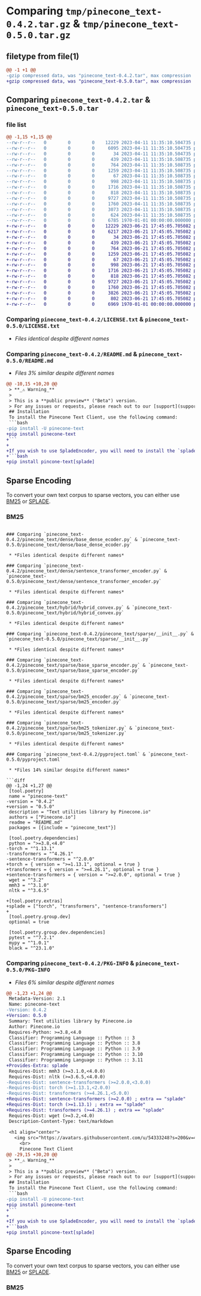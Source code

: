 # Comparing `tmp/pinecone_text-0.4.2.tar.gz` & `tmp/pinecone_text-0.5.0.tar.gz`

## filetype from file(1)

```diff
@@ -1 +1 @@
-gzip compressed data, was "pinecone_text-0.4.2.tar", max compression
+gzip compressed data, was "pinecone_text-0.5.0.tar", max compression
```

## Comparing `pinecone_text-0.4.2.tar` & `pinecone_text-0.5.0.tar`

### file list

```diff
@@ -1,15 +1,15 @@
--rw-r--r--   0        0        0    12229 2023-04-11 11:35:10.504735 pinecone_text-0.4.2/LICENSE.txt
--rw-r--r--   0        0        0     6095 2023-04-11 11:35:10.504735 pinecone_text-0.4.2/README.md
--rw-r--r--   0        0        0       34 2023-04-11 11:35:10.504735 pinecone_text-0.4.2/pinecone_text/__init__.py
--rw-r--r--   0        0        0      439 2023-04-11 11:35:10.508735 pinecone_text-0.4.2/pinecone_text/dense/__init__.py
--rw-r--r--   0        0        0      764 2023-04-11 11:35:10.508735 pinecone_text-0.4.2/pinecone_text/dense/base_dense_ecoder.py
--rw-r--r--   0        0        0     1259 2023-04-11 11:35:10.508735 pinecone_text-0.4.2/pinecone_text/dense/sentence_transformer_encoder.py
--rw-r--r--   0        0        0       67 2023-04-11 11:35:10.508735 pinecone_text-0.4.2/pinecone_text/hybrid/__init__.py
--rw-r--r--   0        0        0      998 2023-04-11 11:35:10.508735 pinecone_text-0.4.2/pinecone_text/hybrid/hybrid_convex.py
--rw-r--r--   0        0        0     1716 2023-04-11 11:35:10.508735 pinecone_text-0.4.2/pinecone_text/sparse/__init__.py
--rw-r--r--   0        0        0      818 2023-04-11 11:35:10.508735 pinecone_text-0.4.2/pinecone_text/sparse/base_sparse_encoder.py
--rw-r--r--   0        0        0     9727 2023-04-11 11:35:10.508735 pinecone_text-0.4.2/pinecone_text/sparse/bm25_encoder.py
--rw-r--r--   0        0        0     1760 2023-04-11 11:35:10.508735 pinecone_text-0.4.2/pinecone_text/sparse/bm25_tokenizer.py
--rw-r--r--   0        0        0     3073 2023-04-11 11:35:10.508735 pinecone_text-0.4.2/pinecone_text/sparse/splade_encoder.py
--rw-r--r--   0        0        0      624 2023-04-11 11:35:10.508735 pinecone_text-0.4.2/pyproject.toml
--rw-r--r--   0        0        0     6785 1970-01-01 00:00:00.000000 pinecone_text-0.4.2/PKG-INFO
+-rw-r--r--   0        0        0    12229 2023-06-21 17:45:05.705082 pinecone_text-0.5.0/LICENSE.txt
+-rw-r--r--   0        0        0     6217 2023-06-21 17:45:05.705082 pinecone_text-0.5.0/README.md
+-rw-r--r--   0        0        0       34 2023-06-21 17:45:05.705082 pinecone_text-0.5.0/pinecone_text/__init__.py
+-rw-r--r--   0        0        0      439 2023-06-21 17:45:05.705082 pinecone_text-0.5.0/pinecone_text/dense/__init__.py
+-rw-r--r--   0        0        0      764 2023-06-21 17:45:05.705082 pinecone_text-0.5.0/pinecone_text/dense/base_dense_ecoder.py
+-rw-r--r--   0        0        0     1259 2023-06-21 17:45:05.705082 pinecone_text-0.5.0/pinecone_text/dense/sentence_transformer_encoder.py
+-rw-r--r--   0        0        0       67 2023-06-21 17:45:05.705082 pinecone_text-0.5.0/pinecone_text/hybrid/__init__.py
+-rw-r--r--   0        0        0      998 2023-06-21 17:45:05.705082 pinecone_text-0.5.0/pinecone_text/hybrid/hybrid_convex.py
+-rw-r--r--   0        0        0     1716 2023-06-21 17:45:05.705082 pinecone_text-0.5.0/pinecone_text/sparse/__init__.py
+-rw-r--r--   0        0        0      818 2023-06-21 17:45:05.705082 pinecone_text-0.5.0/pinecone_text/sparse/base_sparse_encoder.py
+-rw-r--r--   0        0        0     9727 2023-06-21 17:45:05.705082 pinecone_text-0.5.0/pinecone_text/sparse/bm25_encoder.py
+-rw-r--r--   0        0        0     1760 2023-06-21 17:45:05.705082 pinecone_text-0.5.0/pinecone_text/sparse/bm25_tokenizer.py
+-rw-r--r--   0        0        0     3826 2023-06-21 17:45:05.705082 pinecone_text-0.5.0/pinecone_text/sparse/splade_encoder.py
+-rw-r--r--   0        0        0      802 2023-06-21 17:45:05.705082 pinecone_text-0.5.0/pyproject.toml
+-rw-r--r--   0        0        0     6969 1970-01-01 00:00:00.000000 pinecone_text-0.5.0/PKG-INFO
```

### Comparing `pinecone_text-0.4.2/LICENSE.txt` & `pinecone_text-0.5.0/LICENSE.txt`

 * *Files identical despite different names*

### Comparing `pinecone_text-0.4.2/README.md` & `pinecone_text-0.5.0/README.md`

 * *Files 3% similar despite different names*

```diff
@@ -10,15 +10,20 @@
 > **_⚠️ Warning_**
 >
 > This is a **public preview** ("Beta") version.   
 > For any issues or requests, please reach out to our [support](support@pinecone.io) team.
 ## Installation
 To install the Pinecone Text Client, use the following command:
 ```bash
-pip install -U pinecone-text
+pip install pinecone-text
+```
+
+If you wish to use SpladeEncoder, you will need to install the `splade` extra:
+```bash
+pip install pincone-text[splade]
 ```
 
 ## Sparse Encoding
 
 To convert your own text corpus to sparse vectors, you can either use [BM25](https://www.pinecone.io/learn/semantic-search/#bm25) or [SPLADE](https://www.pinecone.io/learn/splade/).
 
 ### BM25
```

### Comparing `pinecone_text-0.4.2/pinecone_text/dense/base_dense_ecoder.py` & `pinecone_text-0.5.0/pinecone_text/dense/base_dense_ecoder.py`

 * *Files identical despite different names*

### Comparing `pinecone_text-0.4.2/pinecone_text/dense/sentence_transformer_encoder.py` & `pinecone_text-0.5.0/pinecone_text/dense/sentence_transformer_encoder.py`

 * *Files identical despite different names*

### Comparing `pinecone_text-0.4.2/pinecone_text/hybrid/hybrid_convex.py` & `pinecone_text-0.5.0/pinecone_text/hybrid/hybrid_convex.py`

 * *Files identical despite different names*

### Comparing `pinecone_text-0.4.2/pinecone_text/sparse/__init__.py` & `pinecone_text-0.5.0/pinecone_text/sparse/__init__.py`

 * *Files identical despite different names*

### Comparing `pinecone_text-0.4.2/pinecone_text/sparse/base_sparse_encoder.py` & `pinecone_text-0.5.0/pinecone_text/sparse/base_sparse_encoder.py`

 * *Files identical despite different names*

### Comparing `pinecone_text-0.4.2/pinecone_text/sparse/bm25_encoder.py` & `pinecone_text-0.5.0/pinecone_text/sparse/bm25_encoder.py`

 * *Files identical despite different names*

### Comparing `pinecone_text-0.4.2/pinecone_text/sparse/bm25_tokenizer.py` & `pinecone_text-0.5.0/pinecone_text/sparse/bm25_tokenizer.py`

 * *Files identical despite different names*

### Comparing `pinecone_text-0.4.2/pyproject.toml` & `pinecone_text-0.5.0/pyproject.toml`

 * *Files 14% similar despite different names*

```diff
@@ -1,24 +1,27 @@
 [tool.poetry]
 name = "pinecone-text"
-version = "0.4.2"
+version = "0.5.0"
 description = "Text utilities library by Pinecone.io"
 authors = ["Pinecone.io"]
 readme = "README.md"
 packages = [{include = "pinecone_text"}]
 
 [tool.poetry.dependencies]
 python = ">=3.8,<4.0"
-torch = "^1.13.1"
-transformers = "^4.26.1"
-sentence-transformers = "^2.0.0"
+torch = { version = ">=1.13.1", optional = true }
+transformers = { version = ">=4.26.1", optional = true }
+sentence-transformers = { version = ">=2.0.0", optional = true }
 wget = "^3.2"
 mmh3 = "^3.1.0"
 nltk = "^3.6.5"
 
+[tool.poetry.extras]
+splade = ["torch", "transformers", "sentence-transformers"]
+
 [tool.poetry.group.dev]
 optional = true
 
 [tool.poetry.group.dev.dependencies]
 pytest = "^7.2.1"
 mypy = "^1.0.1"
 black = "^23.1.0"
```

### Comparing `pinecone_text-0.4.2/PKG-INFO` & `pinecone_text-0.5.0/PKG-INFO`

 * *Files 6% similar despite different names*

```diff
@@ -1,23 +1,24 @@
 Metadata-Version: 2.1
 Name: pinecone-text
-Version: 0.4.2
+Version: 0.5.0
 Summary: Text utilities library by Pinecone.io
 Author: Pinecone.io
 Requires-Python: >=3.8,<4.0
 Classifier: Programming Language :: Python :: 3
 Classifier: Programming Language :: Python :: 3.8
 Classifier: Programming Language :: Python :: 3.9
 Classifier: Programming Language :: Python :: 3.10
 Classifier: Programming Language :: Python :: 3.11
+Provides-Extra: splade
 Requires-Dist: mmh3 (>=3.1.0,<4.0.0)
 Requires-Dist: nltk (>=3.6.5,<4.0.0)
-Requires-Dist: sentence-transformers (>=2.0.0,<3.0.0)
-Requires-Dist: torch (>=1.13.1,<2.0.0)
-Requires-Dist: transformers (>=4.26.1,<5.0.0)
+Requires-Dist: sentence-transformers (>=2.0.0) ; extra == "splade"
+Requires-Dist: torch (>=1.13.1) ; extra == "splade"
+Requires-Dist: transformers (>=4.26.1) ; extra == "splade"
 Requires-Dist: wget (>=3.2,<4.0)
 Description-Content-Type: text/markdown
 
 <h1 align="center">
   <img src="https://avatars.githubusercontent.com/u/54333248?s=200&v=4">
     <br>
     Pinecone Text Client
@@ -29,15 +30,20 @@
 > **_⚠️ Warning_**
 >
 > This is a **public preview** ("Beta") version.   
 > For any issues or requests, please reach out to our [support](support@pinecone.io) team.
 ## Installation
 To install the Pinecone Text Client, use the following command:
 ```bash
-pip install -U pinecone-text
+pip install pinecone-text
+```
+
+If you wish to use SpladeEncoder, you will need to install the `splade` extra:
+```bash
+pip install pincone-text[splade]
 ```
 
 ## Sparse Encoding
 
 To convert your own text corpus to sparse vectors, you can either use [BM25](https://www.pinecone.io/learn/semantic-search/#bm25) or [SPLADE](https://www.pinecone.io/learn/splade/).
 
 ### BM25
```

